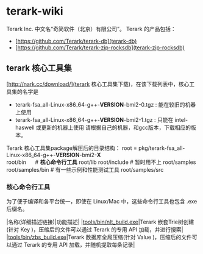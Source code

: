 # terark-wiki

Terark Inc. 中文名“奇简软件（北京）有限公司”。
Terark 的产品包括：
- [https://github.com/Terark/terark-db](terark-db)
- [https://github.com/Terark/terark-zip-rocksdb](terark-zip-rocksdb)

## terark 核心工具集

[http://nark.cc/download/](terark 核心工具集下载)，在该下载列表中，核心工具集的名字是
- terark-fsa_all-Linux-x86_64-g++-**VERSION**-bmi2-0.tgz : 能在较旧的机器上使用
- terark-fsa_all-Linux-x86_64-g++-**VERSION**-bmi2-1.tgz : 只能在 intel-haswell 或更新的机器上使用
请根据自己的机器，和gcc版本，下载相应的版本。

Terark 核心工具集package解压后的目录结构：
root = pkg/terark-fsa_all-Linux-x86_64-g++-**VERSION**-bmi2-**X**<br>
root/bin      # **核心命令行工具**
root/lib
root/include  # 暂时用不上
root/samples
root/samples/bin # 有一些示例和性能测试工具
root/samples/src

### 核心命令行工具
为了便于编译和各平台统一，即使在 Linux/Mac 中，这些命令行工具也包含 .exe 后缀名。

|名称(详细描述链接)|功能描述|
|[tools/bin/nlt_build.exe](nlt_build.exe)|Terark 嵌套Trie树创建(针对 Key )，压缩后的文件可以通过 Terark 的专用 API 加载，并进行搜索|
|[tools/bin/zbs_build.exe](zbs_build.exe)|Terark 数据库全局压缩(针对 Value )，压缩后的文件可以通过 Terark 的专用 API 加载，并随机提取每条记录|
